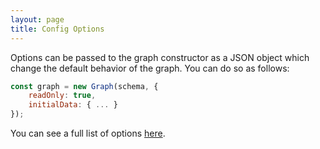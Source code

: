 ```yaml
---
layout: page
title: Config Options
---
```


Options can be passed to the graph constructor as a JSON object which change the default behavior of the graph. You can do so as follows:

```javascript
const graph = new Graph(schema, {
    readOnly: true,
    initialData: { ... }
});
```

You can see a full list of options [here](https://api.playcanvas.com/classes/PCUIGraph.Graph.html#constructor).
